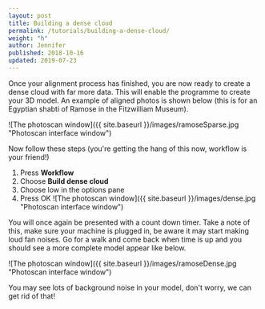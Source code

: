 ```yaml
---
layout: post
title: Building a dense cloud
permalink: /tutorials/building-a-dense-cloud/
weight: "h"
author: Jennifer
published: 2018-10-16
updated: 2019-07-23
---
```


Once your alignment process has finished, you are now ready to create a dense cloud with far more data. This will enable the programme to create your 3D model. An example of aligned photos is shown below (this is for an Egyptian shabti of Ramose in the Fitzwilliam Museum).

![The photoscan window]({{ site.baseurl }}/images/ramoseSparse.jpg "Photoscan interface window")

Now follow these steps (you're getting the hang of this now, workflow is your friend!)

1. Press **Workflow** 
2. Choose **Build dense cloud**
3. Choose low in the options pane
4. Press OK
![The photoscan window]({{ site.baseurl }}/images/dense.jpg "Photoscan interface window")

You will once again be presented with a count down timer. Take a note of this, make sure your machine is plugged in, be aware it may start making loud fan noises. Go for a walk and come back when time is up and you should see a more complete model appear like below.

![The photoscan window]({{ site.baseurl }}/images/ramoseDense.jpg "Photoscan interface window")

You may see lots of background noise in your model, don't worry, we can get rid of that!
